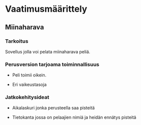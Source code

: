 # Vaatimusmäärittely
## Miinaharava
### Tarkoitus
Sovellus jolla voi pelata miinaharava peliä.
### Perusversion tarjoama toiminnallisuus

- Peli toimii oikein.

- Eri vaikeustasoja

### Jatkokehitysideat

- Aikalaskuri jonka perusteella saa pisteitä

- Tietokanta jossa on pelaajien nimiä ja heidän ennätys pisteitä
